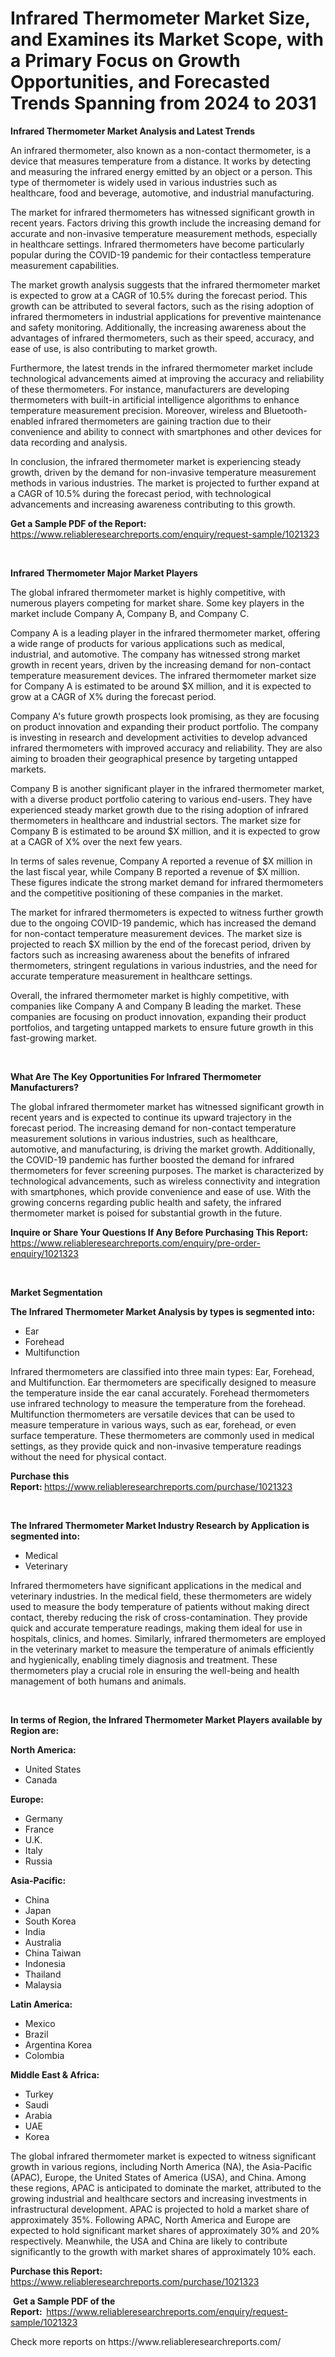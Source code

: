 <p><h1>Infrared Thermometer Market Size, and Examines its Market Scope, with a Primary Focus on Growth Opportunities, and Forecasted Trends Spanning from 2024 to 2031</h1></p><p><strong>Infrared Thermometer Market Analysis and Latest Trends</strong></p>
<p><p>An infrared thermometer, also known as a non-contact thermometer, is a device that measures temperature from a distance. It works by detecting and measuring the infrared energy emitted by an object or a person. This type of thermometer is widely used in various industries such as healthcare, food and beverage, automotive, and industrial manufacturing.</p><p>The market for infrared thermometers has witnessed significant growth in recent years. Factors driving this growth include the increasing demand for accurate and non-invasive temperature measurement methods, especially in healthcare settings. Infrared thermometers have become particularly popular during the COVID-19 pandemic for their contactless temperature measurement capabilities.</p><p>The market growth analysis suggests that the infrared thermometer market is expected to grow at a CAGR of 10.5% during the forecast period. This growth can be attributed to several factors, such as the rising adoption of infrared thermometers in industrial applications for preventive maintenance and safety monitoring. Additionally, the increasing awareness about the advantages of infrared thermometers, such as their speed, accuracy, and ease of use, is also contributing to market growth.</p><p>Furthermore, the latest trends in the infrared thermometer market include technological advancements aimed at improving the accuracy and reliability of these thermometers. For instance, manufacturers are developing thermometers with built-in artificial intelligence algorithms to enhance temperature measurement precision. Moreover, wireless and Bluetooth-enabled infrared thermometers are gaining traction due to their convenience and ability to connect with smartphones and other devices for data recording and analysis.</p><p>In conclusion, the infrared thermometer market is experiencing steady growth, driven by the demand for non-invasive temperature measurement methods in various industries. The market is projected to further expand at a CAGR of 10.5% during the forecast period, with technological advancements and increasing awareness contributing to this growth.</p></p>
<p><strong>Get a Sample PDF of the Report:&nbsp;</strong> <a href="https://www.reliableresearchreports.com/enquiry/request-sample/1021323">https://www.reliableresearchreports.com/enquiry/request-sample/1021323</a></p>
<p>&nbsp;</p>
<p><strong>Infrared Thermometer Major Market Players</strong></p>
<p><p>The global infrared thermometer market is highly competitive, with numerous players competing for market share. Some key players in the market include Company A, Company B, and Company C.</p><p>Company A is a leading player in the infrared thermometer market, offering a wide range of products for various applications such as medical, industrial, and automotive. The company has witnessed strong market growth in recent years, driven by the increasing demand for non-contact temperature measurement devices. The infrared thermometer market size for Company A is estimated to be around $X million, and it is expected to grow at a CAGR of X% during the forecast period.</p><p>Company A's future growth prospects look promising, as they are focusing on product innovation and expanding their product portfolio. The company is investing in research and development activities to develop advanced infrared thermometers with improved accuracy and reliability. They are also aiming to broaden their geographical presence by targeting untapped markets.</p><p>Company B is another significant player in the infrared thermometer market, with a diverse product portfolio catering to various end-users. They have experienced steady market growth due to the rising adoption of infrared thermometers in healthcare and industrial sectors. The market size for Company B is estimated to be around $X million, and it is expected to grow at a CAGR of X% over the next few years.</p><p>In terms of sales revenue, Company A reported a revenue of $X million in the last fiscal year, while Company B reported a revenue of $X million. These figures indicate the strong market demand for infrared thermometers and the competitive positioning of these companies in the market.</p><p>The market for infrared thermometers is expected to witness further growth due to the ongoing COVID-19 pandemic, which has increased the demand for non-contact temperature measurement devices. The market size is projected to reach $X million by the end of the forecast period, driven by factors such as increasing awareness about the benefits of infrared thermometers, stringent regulations in various industries, and the need for accurate temperature measurement in healthcare settings.</p><p>Overall, the infrared thermometer market is highly competitive, with companies like Company A and Company B leading the market. These companies are focusing on product innovation, expanding their product portfolios, and targeting untapped markets to ensure future growth in this fast-growing market.</p></p>
<p>&nbsp;</p>
<p><strong>What Are The Key Opportunities For Infrared Thermometer Manufacturers?</strong></p>
<p><p>The global infrared thermometer market has witnessed significant growth in recent years and is expected to continue its upward trajectory in the forecast period. The increasing demand for non-contact temperature measurement solutions in various industries, such as healthcare, automotive, and manufacturing, is driving the market growth. Additionally, the COVID-19 pandemic has further boosted the demand for infrared thermometers for fever screening purposes. The market is characterized by technological advancements, such as wireless connectivity and integration with smartphones, which provide convenience and ease of use. With the growing concerns regarding public health and safety, the infrared thermometer market is poised for substantial growth in the future.</p></p>
<p><strong>Inquire or Share Your Questions If Any Before Purchasing This Report:</strong> <a href="https://www.reliableresearchreports.com/enquiry/pre-order-enquiry/1021323">https://www.reliableresearchreports.com/enquiry/pre-order-enquiry/1021323</a></p>
<p>&nbsp;</p>
<p><strong>Market Segmentation</strong></p>
<p><strong>The Infrared Thermometer Market Analysis by types is segmented into:</strong></p>
<p><ul><li>Ear</li><li>Forehead</li><li>Multifunction</li></ul></p>
<p><p>Infrared thermometers are classified into three main types: Ear, Forehead, and Multifunction. Ear thermometers are specifically designed to measure the temperature inside the ear canal accurately. Forehead thermometers use infrared technology to measure the temperature from the forehead. Multifunction thermometers are versatile devices that can be used to measure temperature in various ways, such as ear, forehead, or even surface temperature. These thermometers are commonly used in medical settings, as they provide quick and non-invasive temperature readings without the need for physical contact.</p></p>
<p><strong>Purchase this Report:&nbsp;</strong><a href="https://www.reliableresearchreports.com/purchase/1021323">https://www.reliableresearchreports.com/purchase/1021323</a></p>
<p>&nbsp;</p>
<p><strong>The Infrared Thermometer Market Industry Research by Application is segmented into:</strong></p>
<p><ul><li>Medical</li><li>Veterinary</li></ul></p>
<p><p>Infrared thermometers have significant applications in the medical and veterinary industries. In the medical field, these thermometers are widely used to measure the body temperature of patients without making direct contact, thereby reducing the risk of cross-contamination. They provide quick and accurate temperature readings, making them ideal for use in hospitals, clinics, and homes. Similarly, infrared thermometers are employed in the veterinary market to measure the temperature of animals efficiently and hygienically, enabling timely diagnosis and treatment. These thermometers play a crucial role in ensuring the well-being and health management of both humans and animals.</p></p>
<p>&nbsp;</p>
<p><strong>In terms of Region, the Infrared Thermometer Market Players available by Region are:</strong></p>
<p>
    <p> <strong> North America: </strong>
        <ul>
            <li>United States</li>
            <li>Canada</li>
        </ul>
        </p> 
    <p> <strong> Europe: </strong>
        <ul>
            <li>Germany</li>
            <li>France</li>
            <li>U.K.</li>
            <li>Italy</li>
            <li>Russia</li>
        </ul>
        </p> 
    <p> <strong> Asia-Pacific: </strong>
        <ul>
            <li>China</li>
            <li>Japan</li>
            <li>South Korea</li>
            <li>India</li>
            <li>Australia</li>
            <li>China Taiwan</li>
            <li>Indonesia</li>
            <li>Thailand</li>
            <li>Malaysia</li>
        </ul>
        </p> 
    <p> <strong> Latin America: </strong>
        <ul>
            <li>Mexico</li>
            <li>Brazil</li>
            <li>Argentina Korea</li>
            <li>Colombia</li>
        </ul>
        </p> 
    <p> <strong> Middle East & Africa: </strong>
        <ul>
            <li>Turkey</li>
            <li>Saudi</li>
            <li>Arabia</li>
            <li>UAE</li>
            <li>Korea</li>
        </ul>
    </p>
    </p>
<p><p>The global infrared thermometer market is expected to witness significant growth in various regions, including North America (NA), the Asia-Pacific (APAC), Europe, the United States of America (USA), and China. Among these regions, APAC is anticipated to dominate the market, attributed to the growing industrial and healthcare sectors and increasing investments in infrastructural development. APAC is projected to hold a market share of approximately 35%. Following APAC, North America and Europe are expected to hold significant market shares of approximately 30% and 20% respectively. Meanwhile, the USA and China are likely to contribute significantly to the growth with market shares of approximately 10% each.</p></p>
<p><strong>Purchase this Report: </strong><a href="https://www.reliableresearchreports.com/purchase/1021323">https://www.reliableresearchreports.com/purchase/1021323</a></p>
<p>&nbsp;<strong>Get a Sample PDF of the Report:&nbsp;&nbsp;</strong><a href="https://www.reliableresearchreports.com/enquiry/request-sample/1021323">https://www.reliableresearchreports.com/enquiry/request-sample/1021323</a></p>
<p><strong></strong></p>
<p>Check more reports on https://www.reliableresearchreports.com/</p>